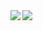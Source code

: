 <a>
<img align="left" src="https://github-readme-stats.vercel.app/api?username=CoGian&count_private=true&show_icons=true&theme=dark" />
</a>
<a>
<img align="left" src="https://github-readme-stats.vercel.app/api/top-langs/?username=CoGian&theme=dark&hide=html" />
</a>
